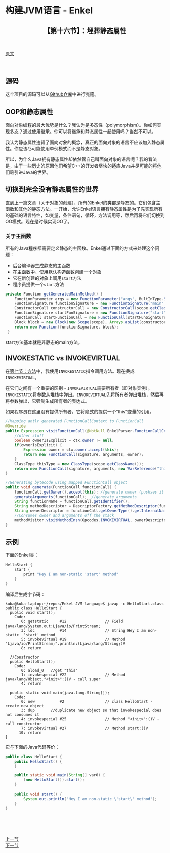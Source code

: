 # 构建JVM语言 - Enkel

<h2 align="center">【第十六节】：埋葬静态属性</h2>

</br>

[原文](http://jakubdziworski.github.io/enkel/2016/05/09/enkel_16_ditching_static.html)

</br>

## 源码

这个项目的源码可以从[Github仓库](https://github.com/JakubDziworski/Enkel-JVM-language)中进行克隆。

## OOP和静态属性

面向对象编程的最大优势是什么？我认为是多态性（polymorphism）。你如何实现多态？通过使用继承。你可以将继承和静态属性一起使用吗？当然不可以。

我认为静态属性违背了面向对象的概念，真正的面向对象的语言不应该加入静态属性。你应该尽可能使用单例模式而不是静态对象。

所以，为什么Java拥有静态属性却依然管自己叫面向对象的语言呢？我的看法是，由于一些历史的原因他们希望C++的开发者尽快的适应Java并尽可能的将他们吸引进Java的世界。

## 切换到完全没有静态属性的世界

直到上一篇文章（关于对象的创建），所有的Enkel的类都是静态的。它们包含主函数和其他的静态方法。一开始，允许Enkel语言拥有静态属性是为了先实现所有的基础的语言特性，如变量，条件语句，循环，方法调用等，然后再将它们切换到OO模式。现在是时候实现OO了。

### 关于主函数

所有的Java程序都需要定义静态的主函数。Enkel通过下面的方式来处理这个问题：

- 后台编译器生成静态的主函数
- 在主函数中，使用默认构造函数创建一个对象
- 它在新创建的对象上调用`start`方法
- 程序员提供一个`start`方法

```java
private Function getGeneratedMainMethod() {
    FunctionParameter args = new FunctionParameter("args", BultInType.STRING_ARR, Optional.empty());
    FunctionSignature functionSignature = new FunctionSignature("main", Collections.singletonList(args), BultInType.VOID);
    ConstructorCall constructorCall = new ConstructorCall(scope.getClassName());
    FunctionSignature startFunSignature = new FunctionSignature("start", Collections.emptyList(), BultInType.VOID);
    FunctionCall startFunctionCall = new FunctionCall(startFunSignature, Collections.emptyList(), scope.getClassType());
    Block block = new Block(new Scope(scope), Arrays.asList(constructorCall,startFunctionCall));
    return new Function(functionSignature, block);
 }
```

start方法基本就是非静态的main方法。

## INVOKESTATIC vs INVOKEVIRTUAL

在[第七节：方法](./06-方法.md)中，我使用`INVOKESTATIC`指令调用方法。现在换成`INVOKEVIRTUAL`。

在它们之间有一个重要的区别 - `INVOKEVIRTUAL`需要所有者（即对象实例）。`INVOKESTATIC`将参数从堆栈中弹出。`INVOKEVIRTUAL`先将所有者弹出堆栈，然后再将参数弹出，它强制生成所有者的表达式。

如果程序员在这里没有提供所有者，它将隐式的提供一个“this”变量的引用。

```java
//Mapping antlr generated FunctionCallContext to FunctionCall 
@Override
public Expression visitFunctionCall(@NotNull EnkelParser.FunctionCallContext ctx) {
    //other stuff
    boolean ownerIsExplicit = ctx.owner != null;
    if(ownerIsExplicit) {
        Expression owner = ctx.owner.accept(this);
        return new FunctionCall(signature, arguments, owner);
    }
    ClassType thisType = new ClassType(scope.getClassName());
    return new FunctionCall(signature, arguments, new VarReference("this",thisType)); //pass "this" as a owner 
}
```

```java
//Generating bytecode using mapped FunctionCall object
public void generate(FunctionCall functionCall) {
    functionCall.getOwner().accept(this); //generate owner (pushses it onto stack)
    generateArguments(functionCall);  //generate arguments
    String functionName = functionCall.getIdentifier();
    String methodDescriptor = DescriptorFactory.getMethodDescriptor(functionCall.getSignature());
    String ownerDescriptor = functionCall.getOwnerType().getInternalName();
    //Consumes owner and arguments off the stack
    methodVisitor.visitMethodInsn(Opcodes.INVOKEVIRTUAL, ownerDescriptor, functionName, methodDescriptor, false); 
}
```

## 示例

下面的Enkel类：

```groovy
HelloStart {
    start {
        print "Hey I am non-static 'start' method"
    }
}
```

编译后生成字节码：

```shell
kuba@kuba-laptop:~/repos/Enkel-JVM-language$ javap -c HelloStart.class 
public class HelloStart {
  public void start();
    Code:
       0: getstatic     #12                 // Field java/lang/System.out:Ljava/io/PrintStream;
       3: ldc           #14                 // String Hey I am non-static  'start' method
       5: invokevirtual #19                 // Method "Ljava/io/PrintStream;".println:(Ljava/lang/String;)V
       8: return

  //Constructor
  public HelloStart();
    Code:
       0: aload_0   //get "this"
       1: invokespecial #22                 // Method java/lang/Object."<init>":()V - call super
       4: return

  public static void main(java.lang.String[]);
    Code:
       0: new           #2                  // class HelloStart - create new object
       3: dup       //duplicate new object so that invokespecial does not consumes it
       4: invokespecial #25                 // Method "<init>":()V - call constructor
       7: invokevirtual #27                 // Method start:()V
      10: return
}
```

它与下面的Java代码等价：

```java
public class HelloStart {
    public HelloStart() {
    }

    public static void main(String[] var0) {
        (new HelloStart()).start();
    }
    
    public void start() {
        System.out.println("Hey I am non-static \'start\' method");
    }
}
```

</br></br></br>

<div align="left"><a href="./14-构造函数.md">上一节</a></div> 

<div align="left"><a href="./16-引用其他的类(包括Java Api).md">下一节</a></div> 